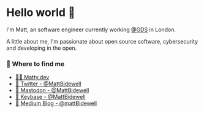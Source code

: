 # Hello world 👋

I'm Matt, an software engineer currently working [@GDS](https://www.gov.uk/) in London. 

A little about me, I'm passionate about open source software, cybersecurity and developing in the open.

### 📌 Where to find me
- [👨‍💻 Matty.dev](https://matty.dev)
- [🐥 Twitter - @MattBidewell](https://twitter.com/MattBidewell)
- [🐳 Mastodon - @MattBidewell](https://fosstodon.org/@MattBidewell)
- [🔑 Keybase - @MattBidewell](https://keybase.io/mattbidewell)
- [📰 Medium Blog - @mattBidewell](https://medium.com/@mattbidewell)
